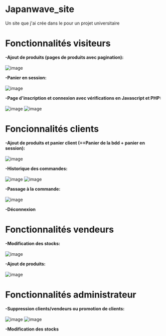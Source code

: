 # Japanwave_site
Un site que j'ai crée dans le pour un projet universitaire

# Fonctionnalités visiteurs
<strong>-Ajout de produits (pages de produits avec pagination):</strong><br><br>
![image](https://user-images.githubusercontent.com/85686740/121814367-f09a9c80-cc70-11eb-8815-991789530f57.png)

<strong>-Panier en session:</strong><br><br>
![image](https://user-images.githubusercontent.com/85686740/121814583-1ffdd900-cc72-11eb-8a2c-8dc55aac2a71.png)

<strong>-Page d'inscription et connexion avec vérifications en Javascript et PHP: </strong><br><br>
![image](https://user-images.githubusercontent.com/85686740/121814433-643ca980-cc71-11eb-90b0-6f5142cc320e.png)
![image](https://user-images.githubusercontent.com/85686740/121814458-87675900-cc71-11eb-9a5c-e778ace6d419.png)

# Foncionnalités clients
<strong>-Ajout de produits et panier client (==Panier de la bdd + panier en session):</strong> <br><br>
![image](https://user-images.githubusercontent.com/85686740/121814631-60f5ed80-cc72-11eb-8f98-69a3a0431dc0.png)

<strong>-Historique des commandes:</strong> <br><br>
![image](https://user-images.githubusercontent.com/85686740/121814664-8a167e00-cc72-11eb-87c9-c6880439bb6b.png)
![image](https://user-images.githubusercontent.com/85686740/121814683-a0243e80-cc72-11eb-9f6b-2c19db05e851.png)

<strong>-Passage  à la commande:</strong> <br><br>
![image](https://user-images.githubusercontent.com/85686740/121814712-bcc07680-cc72-11eb-83da-67c8dfbc3d8d.png)

<strong>-Déconnexion </strong>

# Fonctionnalités vendeurs
<strong>-Modification des stocks:</strong><br><br>
![image](https://user-images.githubusercontent.com/85686740/121814832-5d169b00-cc73-11eb-8a98-a8948e5b35d0.png)

<strong>-Ajout de produits:</strong><br><br>
![image](https://user-images.githubusercontent.com/85686740/121814848-761f4c00-cc73-11eb-924f-6ddee3fdea95.png)

# Fonctionnalités administrateur
<strong>-Suppression clients/vendeurs ou promotion de clients:</strong><br><br>
![image](https://user-images.githubusercontent.com/85686740/121814902-bda5d800-cc73-11eb-9b70-13d17271a4ab.png)
![image](https://user-images.githubusercontent.com/85686740/121814924-eb8b1c80-cc73-11eb-99a5-18666c68c757.png)

<strong>-Modification des stocks<strong>
